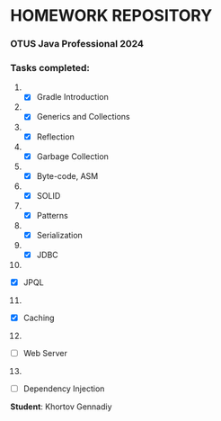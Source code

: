 # HOMEWORK REPOSITORY
### OTUS Java Professional 2024

### Tasks completed:

1.
    - [x] Gradle Introduction
2.
    - [x] Generics and Collections
3.
    - [x] Reflection
4.
    - [x] Garbage Collection
5.
   - [x] Byte-code, ASM
6.
   - [x] SOLID
7.
    - [x] Patterns
8.
    - [x] Serialization
9.
   - [X] JDBC
10.
   - [X] JPQL
11.
   - [X] Caching
12.
   - [ ] Web Server
13.
   - [ ] Dependency Injection

**Student**: Khortov Gennadiy